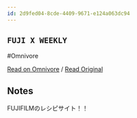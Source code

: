 ```yaml
---
id: 2d9fed04-8cde-4409-9671-e124a063dc94
---
```


## `FUJI X WEEKLY`
#Omnivore

[Read on Omnivore](https://omnivore.app/me/fuji-x-weekly-190a055d9a0) / [Read Original](https://fujixweekly.com)

## Notes

FUJIFILMのレシピサイト！！

